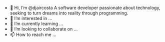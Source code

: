 - 👋 Hi, I’m @djaircosta
A software developer passionate about technology, seeking to turn dreams into reality through programming.
- 👀 I’m interested in ...
- 🌱 I’m currently learning ...
- 💞️ I’m looking to collaborate on ...
- 📫 How to reach me ...

<!---
djaircosta/djaircosta is a ✨ special ✨ repository because its `README.md` (this file) appears on your GitHub profile.
You can click the Preview link to take a look at your changes.
--->
